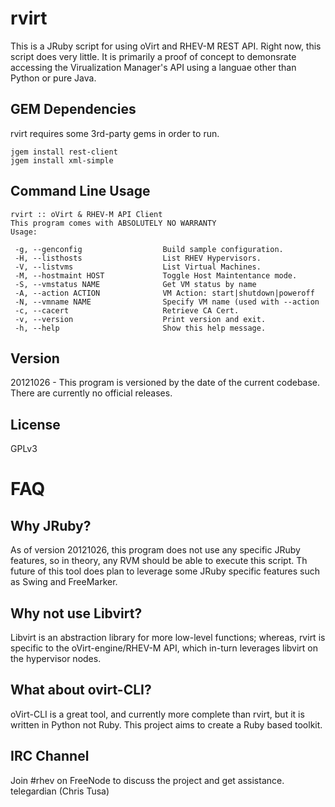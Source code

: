 rvirt
=====
This is a JRuby script for using oVirt and RHEV-M REST API. Right now, this script does very little. It is primarily a proof of concept to demonsrate accessing the Virualization Manager's API using a languae other than Python or pure Java.


GEM Dependencies
----------------
rvirt requires some 3rd-party gems in order to run. 

    jgem install rest-client
    jgem install xml-simple


Command Line Usage
------------------

    rvirt :: oVirt & RHEV-M API Client
    This program comes with ABSOLUTELY NO WARRANTY
    Usage: 
 
     -g, --genconfig                  Build sample configuration.
     -H, --listhosts                  List RHEV Hypervisors.
     -V, --listvms                    List Virtual Machines.
     -M, --hostmaint HOST             Toggle Host Maintentance mode.
     -S, --vmstatus NAME              Get VM status by name
     -A, --action ACTION              VM Action: start|shutdown|poweroff
     -N, --vmname NAME                Specify VM name (used with --action
     -c, --cacert                     Retrieve CA Cert.
     -v, --version                    Print version and exit.
     -h, --help                       Show this help message.


Version
-------
20121026 - This program is versioned by the date of the current codebase. There are currently no official releases.


License
-------
GPLv3

FAQ
===

Why JRuby?
----------
As of version 20121026, this program does not use any specific JRuby features, so in theory, any RVM should be able to execute this script. Th future of this tool does plan to leverage some JRuby specific features such as Swing and FreeMarker.

Why not use Libvirt?
--------------------
Libvirt is an abstraction library for more low-level functions; whereas, rvirt is specific to the oVirt-engine/RHEV-M API, which in-turn leverages libvirt on the hypervisor nodes.

What about ovirt-CLI?
---------------------
oVirt-CLI is a great tool, and currently more complete than rvirt, but it is written in Python not Ruby. This project aims to create a Ruby based toolkit.

IRC Channel
-----------
Join #rhev on FreeNode to discuss the project and get assistance. 
  telegardian  (Chris Tusa)
